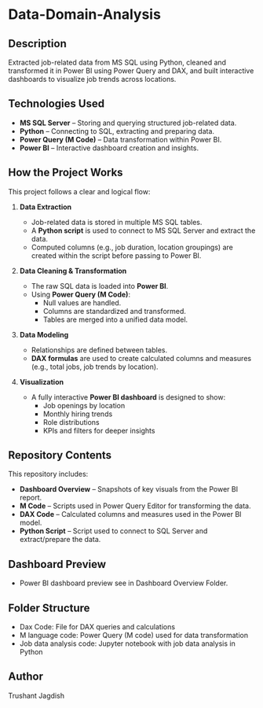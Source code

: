 # Data-Domain-Analysis

## Description
Extracted job-related data from MS SQL using Python, cleaned and transformed it in Power BI using Power Query and DAX, and built interactive dashboards to visualize job trends across locations.

## Technologies Used

- **MS SQL Server** – Storing and querying structured job-related data.
- **Python** – Connecting to SQL, extracting and preparing data.
- **Power Query (M Code)** – Data transformation within Power BI.
- **Power BI** – Interactive dashboard creation and insights.

## How the Project Works

This project follows a clear and logical flow:

1. **Data Extraction**
   - Job-related data is stored in multiple MS SQL tables.
   - A **Python script** is used to connect to MS SQL Server and extract the data.
   - Computed columns (e.g., job duration, location groupings) are created within the script before passing to Power BI.

2. **Data Cleaning & Transformation**
   - The raw SQL data is loaded into **Power BI**.
   - Using **Power Query (M Code)**:
     - Null values are handled.
     - Columns are standardized and transformed.
     - Tables are merged into a unified data model.

3. **Data Modeling**
   - Relationships are defined between tables.
   - **DAX formulas** are used to create calculated columns and measures (e.g., total jobs, job trends by location).

4. **Visualization**
   - A fully interactive **Power BI dashboard** is designed to show:
     - Job openings by location
     - Monthly hiring trends
     - Role distributions
     - KPIs and filters for deeper insights

## Repository Contents
This repository includes:
- **Dashboard Overview** – Snapshots of key visuals from the Power BI report.
- **M Code** – Scripts used in Power Query Editor for transforming the data.
- **DAX Code** – Calculated columns and measures used in the Power BI model.
- **Python Script** – Script used to connect to SQL Server and extract/prepare the data.

## Dashboard Preview
- Power BI dashboard preview see in Dashboard Overview Folder.
  
## Folder Structure
- Dax Code: File for DAX queries and calculations
- M language code: Power Query (M code) used for data transformation
- Job data analysis code: Jupyter notebook with job data analysis in Python

## Author
Trushant Jagdish

